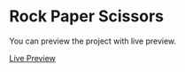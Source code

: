 # Rock Paper Scissors

You can preview the project with live preview.

[Live Preview](https://semihmertdev.github.io/Rock-Paper-Scissors/)